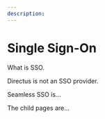 ```yaml
---
description:
---
```


# Single Sign-On

What is SSO.

Directus is not an SSO provider.

Seamless SSO is...

The child pages are...

<ListChildren />

